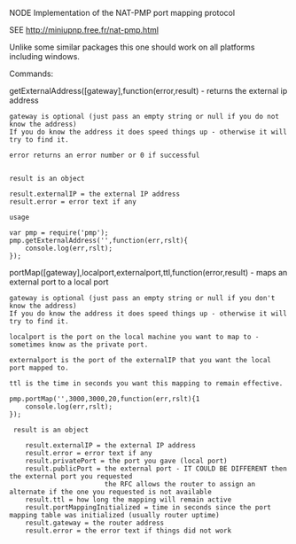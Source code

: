 NODE Implementation of the NAT-PMP port mapping protocol

SEE http://miniupnp.free.fr/nat-pmp.html

Unlike some similar packages this one should work on all platforms including windows.

Commands:

getExternalAddress([gateway],function(error,result) - returns the external ip address

    gateway is optional (just pass an empty string or null if you do not know the address)
    If you do know the address it does speed things up - otherwise it will try to find it.

    error returns an error number or 0 if successful


    result is an object

    result.externalIP = the external IP address
    result.error = error text if any

    usage

    var pmp = require('pmp');
    pmp.getExternalAddress('',function(err,rslt){
        console.log(err,rslt);
    });

portMap([gateway],localport,externalport,ttl,function(error,result) - maps an external port to a local port

    gateway is optional (just pass an empty string or null if you don't know the address)
    If you do know the address it does speed things up - otherwise it will try to find it.

    localport is the port on the local machine you want to map to - sometimes know as the private port.

    externalport is the port of the externalIP that you want the local port mapped to.

    ttl is the time in seconds you want this mapping to remain effective.

    pmp.portMap('',3000,3000,20,function(err,rslt){1
        console.log(err,rslt);
    });

     result is an object

        result.externalIP = the external IP address
        result.error = error text if any
        result.privatePort = the port you gave (local port)
        result.publicPort = the external port - IT COULD BE DIFFERENT then the external port you requested
                            the RFC allows the router to assign an alternate if the one you requested is not available
        result.ttl = how long the mapping will remain active
        result.portMappingInitialized = time in seconds since the port mapping table was initialized (usually router uptime)
        result.gateway = the router address
        result.error = the error text if things did not work

